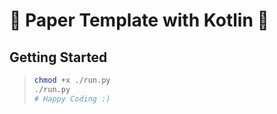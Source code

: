 # 📃 Paper Template with Kotlin 💜

## Getting Started

> ```sh
> chmod +x ./run.py  
> ./run.py
> # Happy Coding :)
> ```
